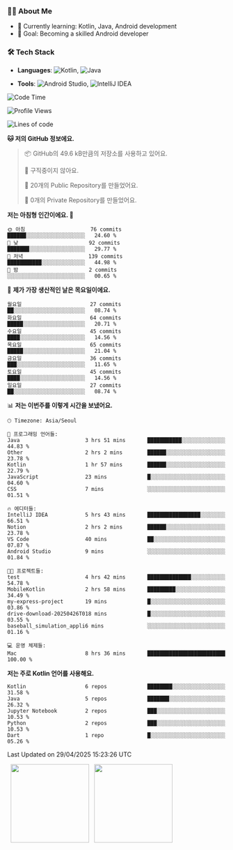 ### 👨‍💻 About Me
- 🌱 Currently learning: Kotlin, Java, Android development
- 🎯 Goal: Becoming a skilled Android developer

### 🛠 Tech Stack
- **Languages**: ![Kotlin](https://img.shields.io/badge/Kotlin-0095D5?style=flat-square&logo=kotlin&logoColor=white), 
![Java](https://img.shields.io/badge/Java-007396?style=flat-square&logo=coffeescript&logoColor=white)

- **Tools**:
![Android Studio](https://img.shields.io/badge/Android%20Studio-3DDC84?style=flat-square&logo=android-studio&logoColor=white), 
![IntelliJ IDEA](https://img.shields.io/badge/IntelliJ%20IDEA-000000?style=flat-square&logo=intellij-idea&logoColor=white)

<!--START_SECTION:waka-->
![Code Time](http://img.shields.io/badge/Code%20Time-117%20hrs%2026%20mins-blue)

![Profile Views](http://img.shields.io/badge/Profile%20Views-0-blue)

![Lines of code](https://img.shields.io/badge/%EC%A0%80%EB%8A%94%20%EC%97%AC%ED%83%9C%EA%B9%8C%EC%A7%80%20-260.0%20thousand%20%EC%A4%84%EC%9D%98%20%EC%BD%94%EB%93%9C%EB%A5%BC%20%EC%9E%91%EC%84%B1%ED%96%88%EC%96%B4%EC%9A%94.-blue)

**🐱 저의 GitHub 정보에요.** 

> 📦 GitHub의 49.6 kB만큼의 저장소를 사용하고 있어요. 
 > 
> 🚫 구직중이지 않아요.
 > 
> 📜 20개의 Public Repository를 만들었어요. 
 > 
> 🔑 0개의 Private Repository를 만들었어요. 
 > 
**저는 아침형 인간이에요. 🐤** 

```text
🌞 아침                     76 commits          ██████░░░░░░░░░░░░░░░░░░░   24.60 % 
🌆 낮　                     92 commits          ███████░░░░░░░░░░░░░░░░░░   29.77 % 
🌃 저녁                     139 commits         ███████████░░░░░░░░░░░░░░   44.98 % 
🌙 밤　                     2 commits           ░░░░░░░░░░░░░░░░░░░░░░░░░   00.65 % 
```
📅 **제가 가장 생산적인 날은 목요일이에요.** 

```text
월요일                      27 commits          ██░░░░░░░░░░░░░░░░░░░░░░░   08.74 % 
화요일                      64 commits          █████░░░░░░░░░░░░░░░░░░░░   20.71 % 
수요일                      45 commits          ████░░░░░░░░░░░░░░░░░░░░░   14.56 % 
목요일                      65 commits          █████░░░░░░░░░░░░░░░░░░░░   21.04 % 
금요일                      36 commits          ███░░░░░░░░░░░░░░░░░░░░░░   11.65 % 
토요일                      45 commits          ████░░░░░░░░░░░░░░░░░░░░░   14.56 % 
일요일                      27 commits          ██░░░░░░░░░░░░░░░░░░░░░░░   08.74 % 
```


📊 **저는 이번주를 이렇게 시간을 보냈어요.** 

```text
🕑︎ Timezone: Asia/Seoul

💬 프로그래밍 언어들: 
Java                     3 hrs 51 mins       ███████████░░░░░░░░░░░░░░   44.83 % 
Other                    2 hrs 2 mins        ██████░░░░░░░░░░░░░░░░░░░   23.78 % 
Kotlin                   1 hr 57 mins        ██████░░░░░░░░░░░░░░░░░░░   22.79 % 
JavaScript               23 mins             █░░░░░░░░░░░░░░░░░░░░░░░░   04.60 % 
CSS                      7 mins              ░░░░░░░░░░░░░░░░░░░░░░░░░   01.51 % 

🔥 에디터들: 
IntelliJ IDEA            5 hrs 43 mins       █████████████████░░░░░░░░   66.51 % 
Notion                   2 hrs 2 mins        ██████░░░░░░░░░░░░░░░░░░░   23.78 % 
VS Code                  40 mins             ██░░░░░░░░░░░░░░░░░░░░░░░   07.87 % 
Android Studio           9 mins              ░░░░░░░░░░░░░░░░░░░░░░░░░   01.84 % 

🐱‍💻 프로젝트들: 
test                     4 hrs 42 mins       ██████████████░░░░░░░░░░░   54.78 % 
MobileKotlin             2 hrs 58 mins       █████████░░░░░░░░░░░░░░░░   34.49 % 
my-express-project       19 mins             █░░░░░░░░░░░░░░░░░░░░░░░░   03.86 % 
drive-download-20250426T018 mins             █░░░░░░░░░░░░░░░░░░░░░░░░   03.55 % 
baseball_simulation_appli6 mins              ░░░░░░░░░░░░░░░░░░░░░░░░░   01.16 % 

💻 운영 체제들: 
Mac                      8 hrs 36 mins       █████████████████████████   100.00 % 
```

**저는 주로 Kotlin 언어를 사용해요.** 

```text
Kotlin                   6 repos             ████████░░░░░░░░░░░░░░░░░   31.58 % 
Java                     5 repos             ███████░░░░░░░░░░░░░░░░░░   26.32 % 
Jupyter Notebook         2 repos             ███░░░░░░░░░░░░░░░░░░░░░░   10.53 % 
Python                   2 repos             ███░░░░░░░░░░░░░░░░░░░░░░   10.53 % 
Dart                     1 repo              █░░░░░░░░░░░░░░░░░░░░░░░░   05.26 % 
```




 Last Updated on 29/04/2025 15:23:26 UTC
<!--END_SECTION:waka-->

<p>
  <img height="180em" src="https://github-readme-stats.vercel.app/api?username=JongHyun070105&show_icons=true&include_all_commits=true&bg_color=0d1117&title_color=ffffff&text_color=c9d1d9&icon_color=79ff97">
  <img height="180em" src="https://github-readme-stats.vercel.app/api/top-langs/?username=JongHyun070105&layout=compact&langs_count=4&bg_color=0d1117&title_color=ffffff&text_color=c9d1d9&hide=php,jupyter%20notebook&hide_repo=EcoStep,mimir,git-session">
</p>
